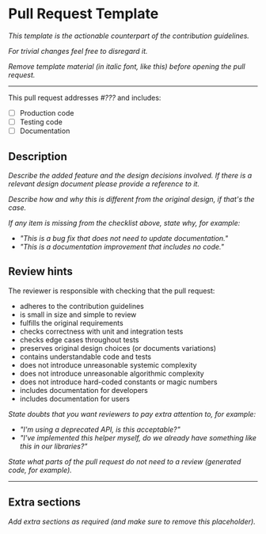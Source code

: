 # Pull Request Template

_This template is the actionable counterpart of the contribution guidelines._

_For trivial changes feel free to disregard it._

_Remove template material (in italic font, like this) before opening the pull request._

---

This pull request addresses _#???_ and includes:

- [ ] Production code
- [ ] Testing code
- [ ] Documentation

## Description

_Describe the added feature and the design decisions involved. If there is a relevant design document please provide a reference to it._

_Describe how and why this is different from the original design, if that's the case._

_If any item is missing from the checklist above, state why, for example:_

- _"This is a bug fix that does not need to update documentation."_
- _"This is a documentation improvement that includes no code."_

## Review hints

The reviewer is responsible with checking that the pull request:

- adheres to the contribution guidelines
- is small in size and simple to review
- fulfills the original requirements
- checks correctness with unit and integration tests
- checks edge cases throughout tests
- preserves original design choices (or documents variations)
- contains understandable code and tests
- does not introduce unreasonable systemic complexity
- does not introduce unreasonable algorithmic complexity
- does not introduce hard-coded constants or magic numbers
- includes documentation for developers
- includes documentation for users

_State doubts that you want reviewers to pay extra attention to, for example:_

- _"I'm using a deprecated API, is this acceptable?"_
- _"I've implemented this helper myself, do we already have something like this in our libraries?"_

_State what parts of the pull request do not need to a review (generated code, for example)._

---

## Extra sections

_Add extra sections as required (and make sure to remove this placeholder)._

